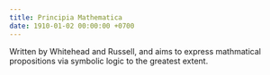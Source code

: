 ```yaml
---
title: Principia Mathematica
date: 1910-01-02 00:00:00 +0700
---
```


Written by Whitehead and Russell, and aims to express mathmatical propositions via symbolic logic to the greatest extent.
